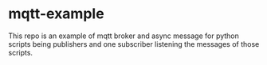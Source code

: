 # mqtt-example
This repo is an example of mqtt broker and async message for python scripts being publishers and one subscriber listening the messages of those scripts. 
